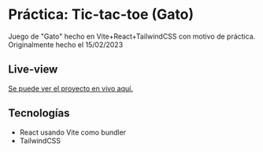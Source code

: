 # Práctica: Tic-tac-toe (Gato)

Juego de "Gato" hecho en Vite+React+TailwindCSS con motivo de práctica.
Originalmente hecho el 15/02/2023

## Live-view

[Se puede ver el proyecto en vivo aquí.](https://practica-tictactoe.onrender.com)

## Tecnologías

- React usando Vite como bundler
- TailwindCSS
